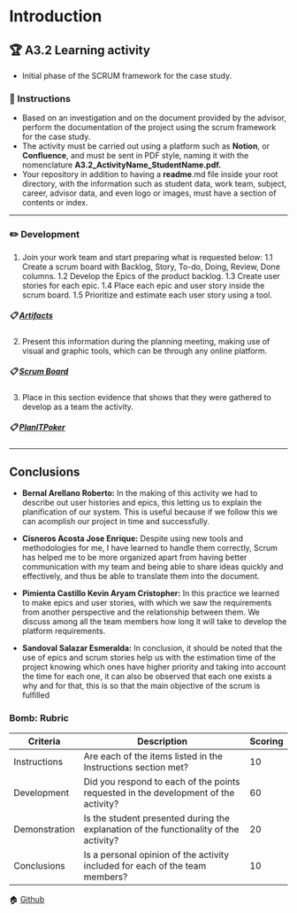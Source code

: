 # Introduction

## :trophy: A3.2 Learning activity

- Initial phase of the SCRUM framework for the case study.

### :blue_book: Instructions

 - Based on an investigation and on the document provided by the advisor, perform the documentation of the  project using the scrum framework for the case study.
- The activity must be carried out using a platform such as **Notion**, or **Confluence**, and must be sent in PDF style, naming it with the nomenclature **A3.2_ActivityName_StudentName.pdf.**
- Your repository in addition to having a **readme**.md file inside your root directory, with the information such as student data, work team, subject, career, advisor data, and even logo or images, must have a section of contents or index.
___

### :pencil2: Development

1. Join your work team and start preparing what is requested below:
    1.1 Create a scrum board with Backlog, Story, To-do, Doing, Review, Done columns.
    1.2 Develop the Epics of the product backlog.
    1.3 Create user stories for each epic.
    1.4 Place each epic and user story inside the scrum board.
    1.5 Prioritize and estimate each user story using a tool.
##### :clipboard: [Artifacts](https://github.com/Bernal03/AnalisisAvanzado_Repositorio_Bernal/blob/main/pdf/Artifacts.pdf)


2. Present this information during the planning meeting, making use of visual and graphic tools, which can be through any online platform.
##### :clipboard: [Scrum Board](https://github.com/Bernal03/AnalisisAvanzado_Repositorio_Bernal/blob/main/pdf/ScrumBoard.pdf)

3. Place in this section evidence that shows that they were gathered to develop as a team the activity.
##### :clipboard: [PlanITPoker](https://github.com/Bernal03/AnalisisAvanzado_Repositorio_Bernal/blob/main/pdf/PlanITPoker.pdf)

___

## Conclusions 

*  **Bernal Arellano Roberto:** In the making of this activity we had to describe out user histories and epics, this letting us to explain the planification of our system. This is useful because if we follow this we can acomplish our project in time and successfully.
  
*  **Cisneros Acosta Jose Enrique:** Despite using new tools and methodologies for me, I have learned to handle them correctly, Scrum has helped me to be more organized apart from having better communication with my team and being able to share ideas quickly and effectively, and thus be able to translate them into the document.
  
*  **Pimienta Castillo Kevin Aryam Cristopher:** In this practice we learned to make epics and user stories, with which we saw the requirements from another perspective and the relationship between them. We discuss among all the team members how long it will take to develop the platform requirements.

*  **Sandoval Salazar Esmeralda:** In conclusion, it should be noted that the use of epics and scrum stories help us with the estimation time of the project knowing which ones have higher priority and taking into account the time for each one, it can also be observed that each one exists a why and for that, this is so that the main objective of the scrum is fulfilled

### Bomb: Rubric

| Criteria | Description | Scoring |
| ------------- | -------------------------------------------------------------------------------------------- | ------- |
| Instructions | Are each of the items listed in the Instructions section met?  | 10 | 
| Development | Did you respond to each of the points requested in the development of the activity?| 60 | 
| Demonstration | Is the student presented during the explanation of the functionality of the activity?  | 20 | 
| Conclusions | Is a personal opinion of the activity included for each of the team members? | 10 | 

:house: [Github](https://github.com/Bernal03/AnalisisAvanzado_Repositorio_Bernal)